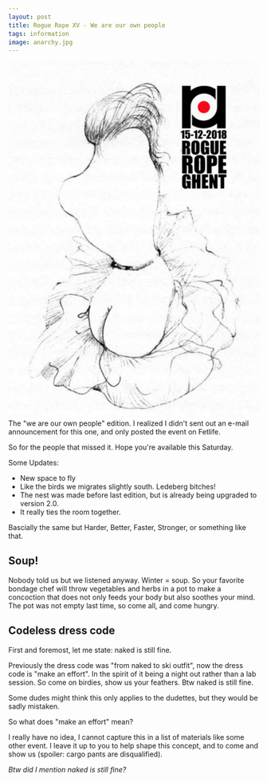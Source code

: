 ```yaml
---
layout: post
title: Rogue Rope XV - We are our own people
tags: information
image: anarchy.jpg
---
```


![](/assets/img/flyer-12-2018.png)
The "we are our own people" edition.
I realized I didn't sent out an e-mail announcement for this one,
and only posted the event on Fetlife. 

So for the people that missed it. Hope you're available this Saturday. 

Some Updates: 

* New space to fly 
* Like the birds we migrates slightly south. Ledeberg bitches! 
* The nest was made before last edition, but is already being upgraded to version 2.0.
* It really ties the room together.  

Bascially the same but Harder, Better, Faster, Stronger, or something like that.


## Soup!
Nobody told us but we listened anyway.
Winter = soup.
So your favorite bondage chef will throw vegetables and herbs in a pot to make a concoction that does not only feeds your body but also soothes your mind.
The pot was not empty last time, so come all, and come hungry. 


## Codeless dress code
First and foremost, let me state: naked is still fine.

Previously the dress code was "from naked to ski outfit", now the dress code is "make an effort".
In the spirit of it being a night out rather than a lab session.
So come on birdies, show us your feathers. Btw naked is still fine.

Some dudes might think this only applies to the dudettes, but they would be sadly mistaken.

So what does "make an effort" mean?

I really have no idea, I cannot capture this in a list of materials like some other event. I leave it up to you to help shape this concept, and to come and show us (spoiler: cargo pants are disqualified).

_Btw did I mention naked is still fine?_

